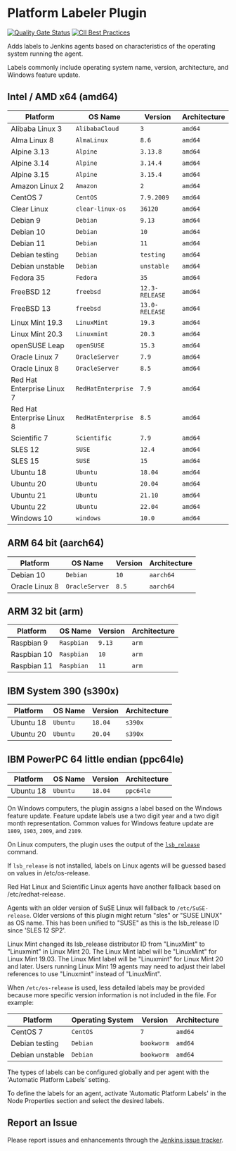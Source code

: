 # Platform Labeler Plugin

[![Quality Gate Status](https://sonarcloud.io/api/project_badges/measure?project=MarkEWaite_platformlabeler-plugin&metric=alert_status)](https://sonarcloud.io/dashboard?id=MarkEWaite_platformlabeler-plugin)
[![CII Best Practices](https://bestpractices.coreinfrastructure.org/projects/3537/badge)](https://bestpractices.coreinfrastructure.org/projects/3537)

Adds labels to Jenkins agents based on characteristics of the operating system running the agent.

Labels commonly include operating system name, version, architecture, and Windows feature update.

## Intel / AMD x64 (amd64)

| Platform                   | OS Name            | Version        | Architecture |
| -------------------------- | ------------------ | -------------- | ------------ |
| Alibaba Linux 3            | `AlibabaCloud`     | `3`            | `amd64`      | // EOL: 30 Apr 2031
| Alma Linux 8               | `AlmaLinux`        | `8.6`          | `amd64`      | // EOL: 31 Mar 2029
| Alpine 3.13                | `Alpine`           | `3.13.8`       | `amd64`      | // EOL: 01 Nov 2022
| Alpine 3.14                | `Alpine`           | `3.14.4`       | `amd64`      | // EOL: 01 May 2023
| Alpine 3.15                | `Alpine`           | `3.15.4`       | `amd64`      | // EOL: 01 Nov 2023
| Amazon Linux 2             | `Amazon`           | `2`            | `amd64`      | // EOL: 30 Jun 2023
| CentOS 7                   | `CentOS`           | `7.9.2009`     | `amd64`      | // EOL: 30 Jun 2024
| Clear Linux                | `clear-linux-os`   | `36120`        | `amd64`      |
| Debian 9                   | `Debian`           | `9.13`         | `amd64`      | // EOL: 30 Jun 2022
| Debian 10                  | `Debian`           | `10`           | `amd64`      | // EOL: 30 Jun 2024
| Debian 11                  | `Debian`           | `11`           | `amd64`      | // EOL: 30 Jun 2026
| Debian testing             | `Debian`           | `testing`      | `amd64`      |
| Debian unstable            | `Debian`           | `unstable`     | `amd64`      |
| Fedora 35                  | `Fedora`           | `35`           | `amd64`      | // EOL: 15 Nov 2022
| FreeBSD 12                 | `freebsd`          | `12.3-RELEASE` | `amd64`      | // EOL: 30 Jun 2024
| FreeBSD 13                 | `freebsd`          | `13.0-RELEASE` | `amd64`      | // EOL: 31 Jan 2026
| Linux Mint 19.3            | `LinuxMint`        | `19.3`         | `amd64`      | // EOL:        2023
| Linux Mint 20.3            | `Linuxmint`        | `20.3`         | `amd64`      | // EOL:    Apr 2025
| openSUSE Leap              | `openSUSE`         | `15.3`         | `amd64`      | // EOL: 30 Nov 2022
| Oracle Linux 7             | `OracleServer`     | `7.9`          | `amd64`      | // EOL: 30 Jun 2024
| Oracle Linux 8             | `OracleServer`     | `8.5`          | `amd64`      | // EOL: 31 May 2029
| Red Hat Enterprise Linux 7 | `RedHatEnterprise` | `7.9`          | `amd64`      | // EOL: 30 Jun 2024
| Red Hat Enterprise Linux 8 | `RedHatEnterprise` | `8.5`          | `amd64`      | // EOL: 31 May 2029
| Scientific 7               | `Scientific`       | `7.9`          | `amd64`      | // EOL: 30 Jun 2024
| SLES 12                    | `SUSE`             | `12.4`         | `amd64`      | // EOL: 31 Oct 2027
| SLES 15                    | `SUSE`             | `15`           | `amd64`      | // EOL: 31 Jul 2031
| Ubuntu 18                  | `Ubuntu`           | `18.04`        | `amd64`      | // EOL: 30 Apr 2023
| Ubuntu 20                  | `Ubuntu`           | `20.04`        | `amd64`      | // EOL: 30 Apr 2025
| Ubuntu 21                  | `Ubuntu`           | `21.10`        | `amd64`      | // EOL: 31 Jul 2022
| Ubuntu 22                  | `Ubuntu`           | `22.04`        | `amd64`      | // EOL: 30 Apr 2027
| Windows 10                 | `windows`          | `10.0`         | `amd64`      | // EOL: 14 Oct 2025

## ARM 64 bit (aarch64)

| Platform                   | OS Name            | Version        | Architecture |
| -------------------------- | ------------------ | -------------- | ------------ |
| Debian 10                  | `Debian`           | `10`           | `aarch64`    |
| Oracle Linux 8             | `OracleServer`     | `8.5`          | `aarch64`    |

## ARM 32 bit (arm)

| Platform                   | OS Name            | Version        | Architecture |
| -------------------------- | ------------------ | -------------- | ------------ |
| Raspbian 9                 | `Raspbian`         | `9.13`         | `arm`        | // EOL: 30 Jun 2022
| Raspbian 10                | `Raspbian`         | `10`           | `arm`        |
| Raspbian 11                | `Raspbian`         | `11`           | `arm`        |

## IBM System 390 (s390x)

| Platform                   | OS Name            | Version        | Architecture |
| -------------------------- | ------------------ | -------------- | ------------ |
| Ubuntu 18                  | `Ubuntu`           | `18.04`        | `s390x`      | // EOL: 30 Apr 2023
| Ubuntu 20                  | `Ubuntu`           | `20.04`        | `s390x`      | // EOL: 30 Apr 2025

## IBM PowerPC 64 little endian (ppc64le)

| Platform                   | OS Name            | Version        | Architecture |
| -------------------------- | ------------------ | -------------- | ------------ |
| Ubuntu 18                  | `Ubuntu`           | `18.04`        | `ppc64le`    | // EOL: 30 Apr 2023

On Windows computers, the plugin assigns a label based on the Windows feature update.
Feature update labels use a two digit year and a two digit month representation.
Common values for Windows feature update are `1809`, `1903`, `2009`, and `2109`.

On Linux computers, the plugin uses the output of the [`lsb_release`](https://linux.die.net/man/1/lsb_release) command.

If `lsb_release` is not installed, labels on Linux agents will be guessed based on values in /etc/os-release.

Red Hat Linux and Scientific Linux agents have another fallback based on /etc/redhat-release.

Agents with an older version of SuSE Linux will fallback to `/etc/SuSE-release`. Older versions of this plugin might return "sles" or "SUSE LINUX" as OS name.
This has been unified to "SUSE" as this is the lsb_release ID since 'SLES 12 SP2'.

Linux Mint changed its lsb_release distributor ID from "LinuxMint" to "Linuxmint" in Linux Mint 20.
The Linux Mint label will be "LinuxMint" for Linux Mint 19.03.
The Linux Mint label will be "Linuxmint" for Linux Mint 20 and later.
Users running Linux Mint 19 agents may need to adjust their label references to use "Linuxmint" instead of "LinuxMint".

When `/etc/os-release` is used, less detailed labels may be provided because more specific version information is not included in the file.
For example:

| Platform                   | Operating System   | Version        | Architecture |
| -------------------------- | ------------------ | -------------- | ------------ |
| CentOS 7                   | `CentOS`           | `7`            | `amd64`      |
| Debian testing             | `Debian`           | `bookworm`     | `amd64`      |
| Debian unstable            | `Debian`           | `bookworm`     | `amd64`      |

The types of labels can be configured globally and per agent with the 'Automatic Platform Labels' setting.

To define the labels for an agent, activate 'Automatic Platform Labels' in the Node Properties section and select the desired labels.

## Report an Issue

Please report issues and enhancements through the [Jenkins issue tracker](https://www.jenkins.io/participate/report-issue/redirect/#15650).

